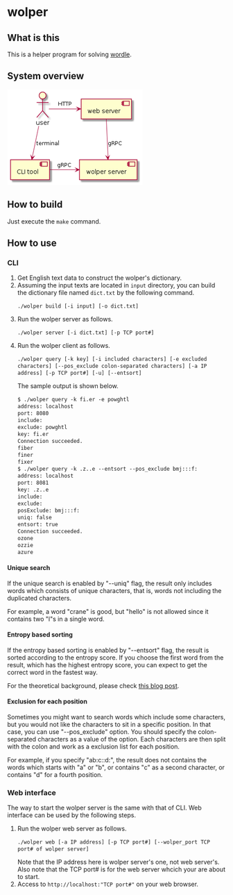 # wolper

## What is this

This is a helper program for solving [wordle](https://www.powerlanguage.co.uk/wordle/).

## System overview

![system overview](docs/images/system_overview.png)

## How to build

Just execute the `make` command.

## How to use

### CLI

1. Get English text data to construct the wolper's dictionary.
2. Assuming the input texts are located in `input` directory, you can build the dictionary file named `dict.txt` by the following command.
   ```
   ./wolper build [-i input] [-o dict.txt]
   ```
3. Run the wolper server as follows.
   ```
   ./wolper server [-i dict.txt] [-p TCP port#]
   ```
4. Run the wolper client as follows.
   ```
   ./wolper query [-k key] [-i included characters] [-e excluded characters] [--pos_exclude colon-separated characters] [-a IP address] [-p TCP port#] [-u] [--entsort]
   ```
   The sample output is shown below.
   ```
   $ ./wolper query -k fi.er -e powghtl
   address: localhost
   port: 8080
   include: 
   exclude: powghtl
   key: fi.er
   Connection succeeded.
   fiber
   finer
   fixer
   $ ./wolper query -k .z..e --entsort --pos_exclude bmj:::f:
   address: localhost
   port: 8081
   key: .z..e
   include: 
   exclude: 
   posExclude: bmj:::f:
   uniq: false
   entsort: true
   Connection succeeded.
   ozone
   ozzie
   azure
   ```

#### Unique search

If the unique search is enabled by "--uniq" flag, the result only includes words which consists of unique characters, that is, words not including the duplicated characters.

For example, a word "crane" is good, but "hello" is not allowed since it contains two "l"s in a single word.

#### Entropy based sorting

If the entropy based sorting is enabled by "--entsort" flag, the result is sorted according to the entropy score. If you choose the first word from the result, which has the highest entropy score, you can expect to get the correct word in the fastest way.

For the theoretical background, please check [this blog post](https://towardsdatascience.com/information-theory-applied-to-wordle-b63b34a6538e).

#### Exclusion for each position

Sometimes you might want to search words which include some characters, but you would not like the characters to sit in a specific position. In that case, you can use "--pos_exclude" option. You should specify the colon-separated characters as a value of the option. Each characters are then split with the colon and work as a exclusion list for each position.

For example, if you specify "ab:c::d:", the result does not contains the words which starts with "a" or "b", or contains "c" as a second character, or contains "d" for a fourth position.

### Web interface

The way to start the wolper server is the same with that of CLI.
Web interface can be used by the following steps.

1. Run the wolper web server as follows.
   ```
   ./wolper web [-a IP address] [-p TCP port#] [--wolper_port TCP port# of wolper server]
   ```
   Note that the IP address here is wolper server's one, not web server's. Also note that the TCP port# is for the web server whcich your are about to start.
2. Access to `http://localhost:"TCP port#"` on your web browser.
